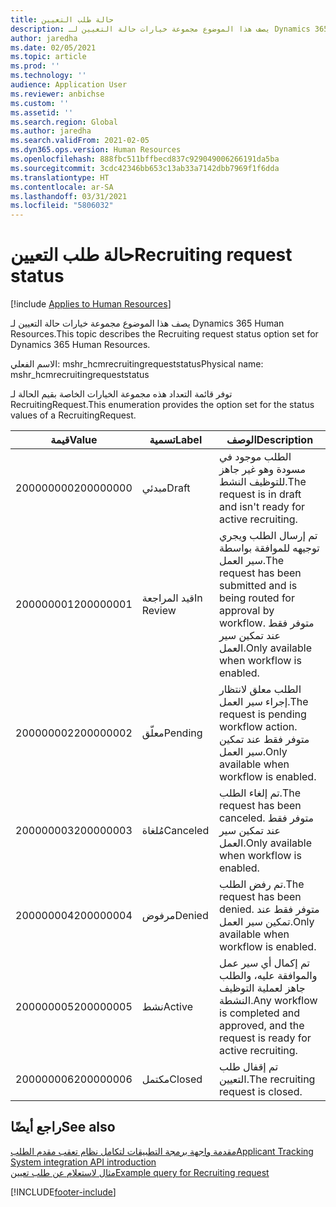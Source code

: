 ```yaml
---
title: حالة طلب التعيين
description: يصف هذا الموضوع مجموعة خيارات حالة التعيين لـ Dynamics 365 Human Resources.
author: jaredha
ms.date: 02/05/2021
ms.topic: article
ms.prod: ''
ms.technology: ''
audience: Application User
ms.reviewer: anbichse
ms.custom: ''
ms.assetid: ''
ms.search.region: Global
ms.author: jaredha
ms.search.validFrom: 2021-02-05
ms.dyn365.ops.version: Human Resources
ms.openlocfilehash: 888fbc511bffbecd837c929049006266191da5ba
ms.sourcegitcommit: 3cdc42346bb653c13ab33a7142dbb7969f1f6dda
ms.translationtype: HT
ms.contentlocale: ar-SA
ms.lasthandoff: 03/31/2021
ms.locfileid: "5806032"
---
```

# <a name="recruiting-request-status"></a><span data-ttu-id="c033e-103">حالة طلب التعيين</span><span class="sxs-lookup"><span data-stu-id="c033e-103">Recruiting request status</span></span>

[!include [Applies to Human Resources](../includes/applies-to-hr.md)]

<span data-ttu-id="c033e-104">يصف هذا الموضوع مجموعة خيارات حالة التعيين لـ Dynamics 365 Human Resources.</span><span class="sxs-lookup"><span data-stu-id="c033e-104">This topic describes the Recruiting request status option set for Dynamics 365 Human Resources.</span></span>

<span data-ttu-id="c033e-105">الاسم الفعلي: mshr_hcmrecruitingrequeststatus</span><span class="sxs-lookup"><span data-stu-id="c033e-105">Physical name: mshr_hcmrecruitingrequeststatus</span></span>

<span data-ttu-id="c033e-106">توفر قائمة التعداد هذه مجموعة الخيارات الخاصة بقيم الحالة لـ RecruitingRequest.</span><span class="sxs-lookup"><span data-stu-id="c033e-106">This enumeration provides the option set for the status values of a RecruitingRequest.</span></span>

| <span data-ttu-id="c033e-107">قيمة</span><span class="sxs-lookup"><span data-stu-id="c033e-107">Value</span></span> | <span data-ttu-id="c033e-108">تسمية</span><span class="sxs-lookup"><span data-stu-id="c033e-108">Label</span></span> | <span data-ttu-id="c033e-109">الوصف</span><span class="sxs-lookup"><span data-stu-id="c033e-109">Description</span></span> |
| --- | --- | --- |
| <span data-ttu-id="c033e-110">200000000</span><span class="sxs-lookup"><span data-stu-id="c033e-110">200000000</span></span> | <span data-ttu-id="c033e-111">مبدئي‬</span><span class="sxs-lookup"><span data-stu-id="c033e-111">Draft</span></span> | <span data-ttu-id="c033e-112">الطلب موجود في مسودة وهو غير جاهز للتوظيف النشط.</span><span class="sxs-lookup"><span data-stu-id="c033e-112">The request is in draft and isn't ready for active recruiting.</span></span> |
| <span data-ttu-id="c033e-113">200000001</span><span class="sxs-lookup"><span data-stu-id="c033e-113">200000001</span></span> | <span data-ttu-id="c033e-114">قيد المراجعة</span><span class="sxs-lookup"><span data-stu-id="c033e-114">In Review</span></span> | <span data-ttu-id="c033e-115">تم إرسال الطلب ويجري توجيهه للموافقة بواسطة سير العمل.</span><span class="sxs-lookup"><span data-stu-id="c033e-115">The request has been submitted and is being routed for approval by workflow.</span></span> <span data-ttu-id="c033e-116">متوفر فقط عند تمكين سير العمل.</span><span class="sxs-lookup"><span data-stu-id="c033e-116">Only available when workflow is enabled.</span></span> |
| <span data-ttu-id="c033e-117">200000002</span><span class="sxs-lookup"><span data-stu-id="c033e-117">200000002</span></span> | <span data-ttu-id="c033e-118">معلّق</span><span class="sxs-lookup"><span data-stu-id="c033e-118">Pending</span></span> | <span data-ttu-id="c033e-119">الطلب معلق لانتظار إجراء سير العمل.</span><span class="sxs-lookup"><span data-stu-id="c033e-119">The request is pending workflow action.</span></span> <span data-ttu-id="c033e-120">متوفر فقط عند تمكين سير العمل.</span><span class="sxs-lookup"><span data-stu-id="c033e-120">Only available when workflow is enabled.</span></span> |
| <span data-ttu-id="c033e-121">200000003</span><span class="sxs-lookup"><span data-stu-id="c033e-121">200000003</span></span> | <span data-ttu-id="c033e-122">مُلغاة</span><span class="sxs-lookup"><span data-stu-id="c033e-122">Canceled</span></span> | <span data-ttu-id="c033e-123">تم إلغاء الطلب.</span><span class="sxs-lookup"><span data-stu-id="c033e-123">The request has been canceled.</span></span> <span data-ttu-id="c033e-124">متوفر فقط عند تمكين سير العمل.</span><span class="sxs-lookup"><span data-stu-id="c033e-124">Only available when workflow is enabled.</span></span> |
| <span data-ttu-id="c033e-125">200000004</span><span class="sxs-lookup"><span data-stu-id="c033e-125">200000004</span></span> | <span data-ttu-id="c033e-126">مرفوض</span><span class="sxs-lookup"><span data-stu-id="c033e-126">Denied</span></span> | <span data-ttu-id="c033e-127">تم رفض الطلب.</span><span class="sxs-lookup"><span data-stu-id="c033e-127">The request has been denied.</span></span> <span data-ttu-id="c033e-128">متوفر فقط عند تمكين سير العمل.</span><span class="sxs-lookup"><span data-stu-id="c033e-128">Only available when workflow is enabled.</span></span> |
| <span data-ttu-id="c033e-129">200000005</span><span class="sxs-lookup"><span data-stu-id="c033e-129">200000005</span></span> | <span data-ttu-id="c033e-130">نشط</span><span class="sxs-lookup"><span data-stu-id="c033e-130">Active</span></span> | <span data-ttu-id="c033e-131">تم إكمال أي سير عمل والموافقة عليه، والطلب جاهز لعملية التوظيف النشطة.</span><span class="sxs-lookup"><span data-stu-id="c033e-131">Any workflow is completed and approved, and the request is ready for active recruiting.</span></span> |
| <span data-ttu-id="c033e-132">200000006</span><span class="sxs-lookup"><span data-stu-id="c033e-132">200000006</span></span> | <span data-ttu-id="c033e-133">مكتمل</span><span class="sxs-lookup"><span data-stu-id="c033e-133">Closed</span></span> | <span data-ttu-id="c033e-134">تم إقفال طلب التعيين.</span><span class="sxs-lookup"><span data-stu-id="c033e-134">The recruiting request is closed.</span></span> |

## <a name="see-also"></a><span data-ttu-id="c033e-135">راجع أيضًا</span><span class="sxs-lookup"><span data-stu-id="c033e-135">See also</span></span>

[<span data-ttu-id="c033e-136">مقدمة واجهة برمجة التطبيقات لتكامل نظام تعقب مقدم الطلب</span><span class="sxs-lookup"><span data-stu-id="c033e-136">Applicant Tracking System integration API introduction</span></span>](hr-admin-integration-ats-api-introduction.md)<br>
[<span data-ttu-id="c033e-137">مثال لاستعلام عن طلب تعيين</span><span class="sxs-lookup"><span data-stu-id="c033e-137">Example query for Recruiting request</span></span>](hr-admin-integration-ats-api-recruiting-request-example-query.md)


[!INCLUDE[footer-include](../includes/footer-banner.md)]